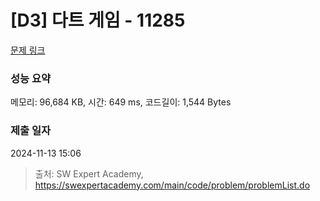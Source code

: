 # [D3] 다트 게임 - 11285 

[문제 링크](https://swexpertacademy.com/main/code/problem/problemDetail.do?contestProbId=AXZuaLsqz9wDFAST) 

### 성능 요약

메모리: 96,684 KB, 시간: 649 ms, 코드길이: 1,544 Bytes

### 제출 일자

2024-11-13 15:06



> 출처: SW Expert Academy, https://swexpertacademy.com/main/code/problem/problemList.do